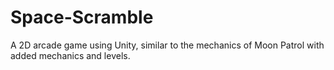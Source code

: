 # Space-Scramble
A 2D arcade game using Unity, similar to the mechanics of Moon Patrol with added mechanics and levels. 
